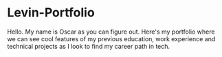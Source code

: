 ﻿# Levin-Portfolio

 Hello. My name is Oscar as you can figure out. Here's my portfolio where we can see cool features
 of my previous education, work experience and technical projects as I look to find my career path in tech.
